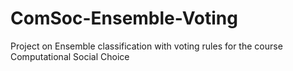 # ComSoc-Ensemble-Voting
Project on Ensemble classification with voting rules for the course Computational Social Choice 
